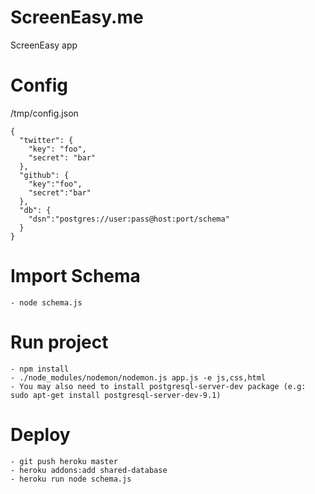 ScreenEasy.me
==========

ScreenEasy app

# Config
/tmp/config.json
```
{
  "twitter": {
    "key": "foo",
    "secret": "bar"
  },
  "github": {
    "key":"foo",
    "secret":"bar"
  },
  "db": {
    "dsn":"postgres://user:pass@host:port/schema"
  }
}
```

# Import Schema
```
- node schema.js
```

# Run project
```
- npm install
- ./node_modules/nodemon/nodemon.js app.js -e js,css,html
- You may also need to install postgresql-server-dev package (e.g: sudo apt-get install postgresql-server-dev-9.1)
```

# Deploy
```
- git push heroku master
- heroku addons:add shared-database
- heroku run node schema.js
```
